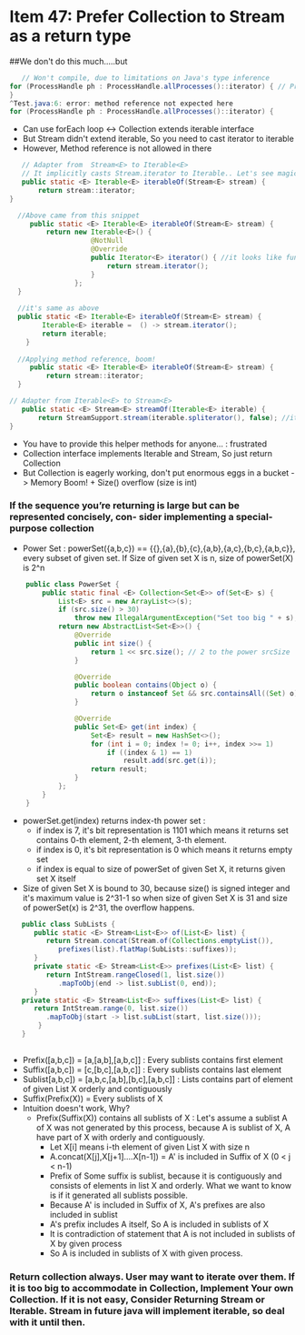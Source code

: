 # Item 47: Prefer Collection to Stream as a return type

##We don't do this much.....but
```java
   // Won't compile, due to limitations on Java's type inference
for (ProcessHandle ph : ProcessHandle.allProcesses()::iterator) { // Process the process
}
^Test.java:6: error: method reference not expected here
for (ProcessHandle ph : ProcessHandle.allProcesses()::iterator) {
```
- Can use forEach loop <-> Collection extends iterable interface
- But Stream didn't extend iterable, So you need to cast iterator to iterable
- However, Method reference is not allowed in there

```java
   // Adapter from  Stream<E> to Iterable<E>
   // It implicitly casts Stream.iterator to Iterable.. Let's see magic happen
   public static <E> Iterable<E> iterableOf(Stream<E> stream) {
       return stream::iterator;
}

  //Above came from this snippet
     public static <E> Iterable<E> iterableOf(Stream<E> stream) {
         return new Iterable<E>() { 
         			@NotNull
         			@Override
         			public Iterator<E> iterator() { //it looks like functional interface like Supplier<Iterator<E>>
         				return stream.iterator();
         			}
         		};
  }
  
  //it's same as above
  public static <E> Iterable<E> iterableOf(Stream<E> stream) {
  		Iterable<E> iterable =  () -> stream.iterator(); 
  		return iterable;
  	}
  	
  //Applying method reference, boom!
     public static <E> Iterable<E> iterableOf(Stream<E> stream) {
         return stream::iterator;
  }
```

```java
// Adapter from Iterable<E> to Stream<E>
   public static <E> Stream<E> streamOf(Iterable<E> iterable) {
       return StreamSupport.stream(iterable.spliterator(), false); //it is not parallel
}
```

- You have to provide this helper methods for anyone... : frustrated
- Collection interface implements Iterable and Stream, So just return Collection
- But Collection is eagerly working, don't put enormous eggs in a bucket -> Memory Boom! + Size() overflow (size is int)

### If the sequence you’re returning is large but can be represented concisely, con- sider implementing a special-purpose collection

- Power Set : powerSet({a,b,c}) == {{},{a},{b},{c},{a,b},{a,c},{b,c},{a,b,c}}, every subset of given set. If Size of given set X is n, size of powerSet(X) is 2^n

```java
	public class PowerSet {
		public static final <E> Collection<Set<E>> of(Set<E> s) {
			List<E> src = new ArrayList<>(s);
			if (src.size() > 30)
				throw new IllegalArgumentException("Set too big " + s);
			return new AbstractList<Set<E>>() {
				@Override
				public int size() {
					return 1 << src.size(); // 2 to the power srcSize
				}

				@Override
				public boolean contains(Object o) {
					return o instanceof Set && src.containsAll((Set) o);
				}

				@Override
				public Set<E> get(int index) {
					Set<E> result = new HashSet<>();
					for (int i = 0; index != 0; i++, index >>= 1)
						if ((index & 1) == 1)
							result.add(src.get(i));
					return result;
				}
			};
		}
	}
```
- powerSet.get(index) returns index-th power set : 
  - if index is 7, it's bit representation is 1101 which means it returns set contains 0-th element, 2-th element, 3-th element.
  - if index is 0, it's bit representation is 0 which means it returns empty set
  - if index is equal to size of powerSet of given Set X, it returns given set X itself
- Size of given Set X is bound to 30, because size() is signed integer and it's maximum value is 2^31-1 so when size of given Set X is 31 and size of powerSet(x) is 2^31, the  overflow happens.

```java
   public class SubLists {
      public static <E> Stream<List<E>> of(List<E> list) {
         return Stream.concat(Stream.of(Collections.emptyList()),
            prefixes(list).flatMap(SubLists::suffixes)); 
      }
      private static <E> Stream<List<E>> prefixes(List<E> list) {
         return IntStream.rangeClosed(1, list.size())
            .mapToObj(end -> list.subList(0, end));
      }
   private static <E> Stream<List<E>> suffixes(List<E> list) {
      return IntStream.range(0, list.size())
         .mapToObj(start -> list.subList(start, list.size()));
       }
   }
   
```

- Prefix([a,b,c]) = [a,[a,b],[a,b,c]] : Every sublists contains first element
- Suffix([a,b,c]) = [c,[b,c],[a,b,c]] : Every sublists contains last element
- Sublist[a,b,c]) = [a,b,c,[a,b],[b,c],[a,b,c]] : Lists contains part of element of given List X orderly and contiguously 
- Suffix(Prefix(X)) = Every sublists of X 
- Intuition doesn't work, Why?
  - Prefix(Suffix(X)) contains all sublists of X : Let's assume a sublist A of X was not generated by this process, because A is sublist of X, A have part of X with orderly and contiguously.
    - Let X[i] means i-th element of given List X with size n
    - A.concat(X[j],X[j+1]....X[n-1]) = A' is included in Suffix of X (0 < j < n-1)
    - Prefix of Some suffix is sublist, because it is contiguously and consists of elements in list X and orderly. What we want to know is if it generated all sublists possible. 
    - Because A' is included in Suffix of X, A's prefixes are also included in sublist
    - A's prefix includes A itself, So A is included in sublists of X
    - It is contradiction of statement that A is not included in sublists of X by given process
    - So A is included in sublists of X with given process. 

### Return collection always. User may want to iterate over them. If it is too big to accommodate in Collection, Implement Your own Collection. If it is not easy, Consider Returning Stream or Iterable. Stream in future java will implement iterable, so deal with it until then.